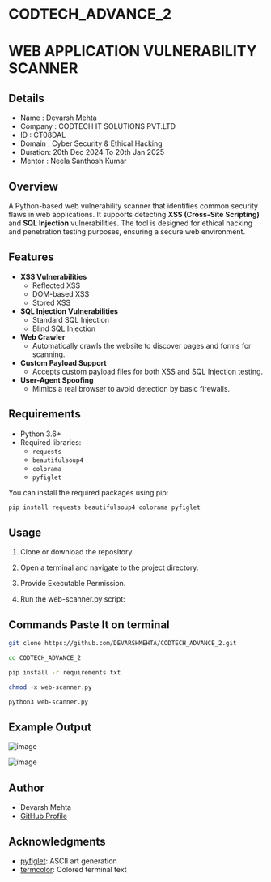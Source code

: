# CODTECH_ADVANCE_2
# WEB APPLICATION VULNERABILITY SCANNER
## Details
- Name    : Devarsh Mehta
- Company : CODTECH IT SOLUTIONS PVT.LTD
- ID      : CT08DAL
- Domain  : Cyber Security & Ethical Hacking
- Duration: 20th Dec 2024 To 20th Jan 2025
- Mentor  : Neela Santhosh Kumar

## Overview
A Python-based web vulnerability scanner that identifies common security flaws in web applications. It supports detecting **XSS (Cross-Site Scripting)** and **SQL Injection** vulnerabilities. The tool is designed for ethical hacking and penetration testing purposes, ensuring a secure web environment.

## Features
- **XSS Vulnerabilities**
  - Reflected XSS
  - DOM-based XSS
  - Stored XSS
- **SQL Injection Vulnerabilities**
  - Standard SQL Injection
  - Blind SQL Injection
- **Web Crawler**
  - Automatically crawls the website to discover pages and forms for scanning.
- **Custom Payload Support**
  - Accepts custom payload files for both XSS and SQL Injection testing.
- **User-Agent Spoofing**
  - Mimics a real browser to avoid detection by basic firewalls.
## Requirements
- Python 3.6+
- Required libraries:
  - `requests`
  - `beautifulsoup4`
  - `colorama`
  - `pyfiglet`

You can install the required packages using pip:

```bash
pip install requests beautifulsoup4 colorama pyfiglet
```
## Usage
1. Clone or download the repository.

2. Open a terminal and navigate to the project directory.

3. Provide Executable Permission.  

4. Run the web-scanner.py script:

## Commands Paste It on terminal

```sh
git clone https://github.com/DEVARSHMEHTA/CODTECH_ADVANCE_2.git
```

```sh
cd CODTECH_ADVANCE_2
```

```sh
pip install -r requirements.txt
```

```sh
chmod +x web-scanner.py
```

```sh
python3 web-scanner.py
```
## Example Output
![image](https://github.com/user-attachments/assets/dad5d07f-2db5-49fd-a255-6902354d1f0a)

![image](https://github.com/user-attachments/assets/e3974190-4a62-4368-9581-a48dfe0b952e)


## Author
- Devarsh Mehta
- [GitHub Profile](https://github.com/DEVARSHMEHTA)

## Acknowledgments

- [pyfiglet](https://github.com/pwaller/pyfiglet): ASCII art generation
- [termcolor](https://pypi.org/project/termcolor/): Colored terminal text
